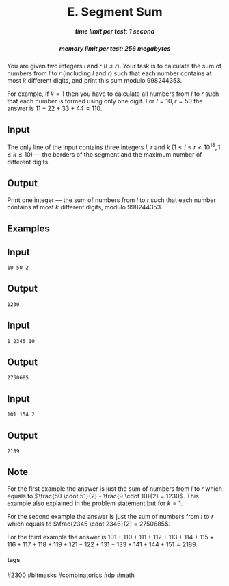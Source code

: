 <h1 style='text-align: center;'> E. Segment Sum</h1>

<h5 style='text-align: center;'>time limit per test: 1 second</h5>
<h5 style='text-align: center;'>memory limit per test: 256 megabytes</h5>

You are given two integers $l$ and $r$ ($l \le r$). Your task is to calculate the sum of numbers from $l$ to $r$ (including $l$ and $r$) such that each number contains at most $k$ different digits, and print this sum modulo $998244353$.

For example, if $k = 1$ then you have to calculate all numbers from $l$ to $r$ such that each number is formed using only one digit. For $l = 10, r = 50$ the answer is $11 + 22 + 33 + 44 = 110$.

## Input

The only line of the input contains three integers $l$, $r$ and $k$ ($1 \le l \le r < 10^{18}, 1 \le k \le 10$) — the borders of the segment and the maximum number of different digits.

## Output

Print one integer — the sum of numbers from $l$ to $r$ such that each number contains at most $k$ different digits, modulo $998244353$.

## Examples

## Input


```
10 50 2  

```
## Output


```
1230  

```
## Input


```
1 2345 10  

```
## Output


```
2750685  

```
## Input


```
101 154 2  

```
## Output


```
2189  

```
## Note

For the first example the answer is just the sum of numbers from $l$ to $r$ which equals to $\frac{50 \cdot 51}{2} - \frac{9 \cdot 10}{2} = 1230$. This example also explained in the problem statement but for $k = 1$.

For the second example the answer is just the sum of numbers from $l$ to $r$ which equals to $\frac{2345 \cdot 2346}{2} = 2750685$.

For the third example the answer is $101 + 110 + 111 + 112 + 113 + 114 + 115 + 116 + 117 + 118 + 119 + 121 + 122 + 131 + 133 + 141 + 144 + 151 = 2189$.



#### tags 

#2300 #bitmasks #combinatorics #dp #math 